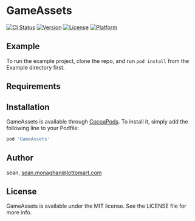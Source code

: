 # GameAssets

[![CI Status](https://img.shields.io/travis/sean/GameAssets.svg?style=flat)](https://travis-ci.org/sean/GameAssets)
[![Version](https://img.shields.io/cocoapods/v/GameAssets.svg?style=flat)](https://cocoapods.org/pods/GameAssets)
[![License](https://img.shields.io/cocoapods/l/GameAssets.svg?style=flat)](https://cocoapods.org/pods/GameAssets)
[![Platform](https://img.shields.io/cocoapods/p/GameAssets.svg?style=flat)](https://cocoapods.org/pods/GameAssets)

## Example

To run the example project, clone the repo, and run `pod install` from the Example directory first.

## Requirements

## Installation

GameAssets is available through [CocoaPods](https://cocoapods.org). To install
it, simply add the following line to your Podfile:

```ruby
pod 'GameAssets'
```

## Author

sean, sean.monaghan@lottomart.com

## License

GameAssets is available under the MIT license. See the LICENSE file for more info.
